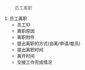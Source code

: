 > 员工离职

1. 员工离职
    + 员工ID
    + 离职原因
    + 离职附件
    + 提出离职的方式(自离/申请/裁员)
    + 提出离职时间
    + 离开时间
    + 交接工作完成情况